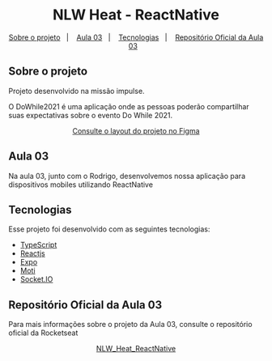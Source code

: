 <h1 align="center"> NLW Heat - ReactNative </h1>
<p align="center">
  <a href="#-sobre-o-projeto">Sobre o projeto</a>&nbsp;&nbsp;&nbsp;|&nbsp;&nbsp;&nbsp;
  <a href="#-aula-03">Aula 03</a>&nbsp;&nbsp;&nbsp;|&nbsp;&nbsp;&nbsp;
  <a href="#-tecnologias">Tecnologias</a>&nbsp;&nbsp;&nbsp;|&nbsp;&nbsp;&nbsp;
  <a href="#-repositorio">Repositório Oficial da Aula 03</a>&nbsp;&nbsp;&nbsp;
</p>


## Sobre o projeto
<p>Projeto desenvolvido na missão impulse.</p>
<p>O DoWhile2021 é uma aplicação onde as pessoas poderão compartilhar suas expectativas sobre o evento Do While 2021.</p>
<p align="center" >
  <a href="https://www.figma.com/community/file/1031699316177416916">Consulte o layout do projeto no Figma</a>
</p>

## Aula 03
<p>Na aula 03, junto com o Rodrigo, desenvolvemos nossa aplicação para dispositivos mobiles utilizando ReactNative</p>

## Tecnologias

Esse projeto foi desenvolvido com as seguintes tecnologias:

- [TypeScript](https://www.typescriptlang.org/)
- [Reactjs](https://pt-br.reactjs.org/)
- [Expo](https://expo.dev/)
- [Moti](https://moti.fyi/)
- [Socket.IO](https://socket.io/)


## Repositório Oficial da Aula 03
<p>Para mais informações sobre o projeto da Aula 03, consulte o repositório oficial da Rocketseat</p>
<p align="center" >
  <a href="https://github.com/rocketseat-education/nlw-heat-reactnative">NLW_Heat_ReactNative</a>
</p>
